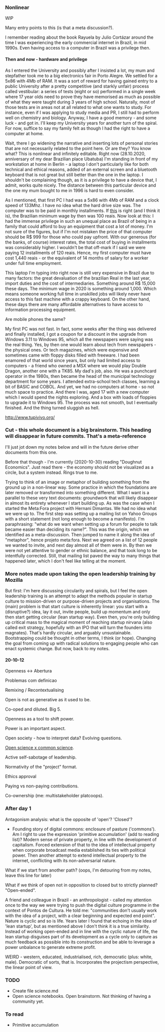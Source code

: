 ### Nonlinear

WIP

Many entry points to this (is that a meta discussion?).

I remember reading about the book Rayuela by Julio Cortázar around the time I was experiencing the early commercial internet in Brazil, in mid 1990s. Even having access to a computer in Brazil was a privilege then.

#### Then and now - hardware and privilege

As I entered the University and possibly after I insisted a lot, my mum and stepfather took me to a big electronics fair in Porto Alegre. We settled for a 5x86 with 4Mb of RAM. It was a sort of reward for having gained entry to a public University after a pretty competitive (and starkly unfair) process called vestibular: a series of tests (eight or so) performed in a single week where 17 year olds need to prove they have memorised as much as possible of what they were taught during 3 years of high school. Naturally, most of those tests are in areas not at all related to what one wants to study. For instance, even if I was applying to study media and PR, I still had to perform well on chemistry and biology. Anyway, I have a good memory - and some luck - and got in. I'll keep my University years for another turn of the spiral. For now, suffice to say my family felt as though I had the right to have a computer at home.

Wait, there I go widening the narrative and inserting lots of personal stories that are not necessarily related to the point here. Or are they? You know what? This is nonlinear and infinitely editable. Right now (28.10.2020, anniversary of my dear Brazilian place Ubatuba) I'm standing in front of my workstation at home in Berlin - a laptop I don't particularly like for both technical and ethical reasons, added of an external screen and a bluetooth keyboard that is not great but still better than the one in the laptop. I shouldn't be complaining though, as it is a privilege to have a device that, I admit, works quite nicely. The distance between this particular device and the one my mum bought to me in 1996 is hard to even consider.

As I mentioned, that first PC I had was a 5x86 with 4Mb of RAM and a clock speed of 133Mhz. I have no idea what the hard drive size was. The computer was to be paid in monthly installments. If [this](https://cosmos.bluesoft.com.br/tabelas/tabela-de-salarios-minimos) is right (and I think it is), the Brazilian minimum wage by then was 100 reais. Now look at this: I had the immense privilege in such an unequal place as Brazil of being in a family that could afford to buy an equipment that cost a lot of money. I'm not sure of the figures, but if I'm not mistaken the price of that computer should be R$ 999 for those who could pay upfront. With our generous (for the banks, of course) interest rates, the total cost of buying in installments was considerably higher. I wouldn't be that off-mark if I said we were paying 12 installments of 120 reais. Hence, my first computer must have cost 1,440 reais - or the equivalent of 14 months of salary for a worker under full time employment.

This laptop I'm typing into right now is still very expensive in Brazil due to many factors: the great devaluation of the brazilian Real in the last year, import duties and the cost of intermediaries. Something around R$ 15,000 these days. The minimum wage in 2020 is something around 1,000. Which means someone working full time in unskilled jobs will likely never have access to this fast machine with a crappy keyboard. On the other hand, these days there are many affordable alternatives to have access to information processing equipment. 





Are mobile phones the same?

My first PC was not fast. In fact, some weeks after the thing was delivered and finally installed, I got a coupon for a discount in the upgrade from Windows 3.11 to Windows 95, which all the newspapers were saying was the real thing. Yes, by then one would learn about tech from newspapers - the physical ones. Or tech magazines, which were expensive and sometimes came with floppy disks filled with freeware. I had been enamored of that world since years, but only had limited access to computers - a friend who owned a MSX where we would play Double Dragon, another one with a TK85. My dad's job, also. He was a punchcard operator in the 1980s, then became the head of the municipal technology department for some years. I attended extra-school tech classes, learning a bit of BASIC and COBOL. And yet, we had no computers at home - so not much space to practice. And there I was, aged 17 with a new computer which I would spend the nights exploring. And a box with loads of floppies to upgrade it to Windows 95. The process was not smooth, but I eventually finished. And the thing turned sluggish as hell.



http://www.tupivivo.org/

### Cut - this whole document is a big brainstorm. This heading will disappear in future commits. That's a meta-reference

I'll just jot down my notes below and will in the future derive other documents from this one.

Before that though - I'm currently (2020-10-30) reading "Doughnut Economics". Just read there - the economy should not be visualized as a circle, but a system instead. Rings true to me.

Trying to think of an image or metaphor of building something from the ground up in a non-linear way. Some practice in which the foundations are later removed or transformed into something different. What I want is a parallel to these very text documents: groundwork that will likely disappear in almost its entirety whenever I start building up. As was the case when I started the Meta:Fora project with Hernani Dimantas. We had no idea what we were up to. The first step was setting up a mailing list on Yahoo Groups with a short statement (not long enough to become a manifesto). I'm paraphrasing: "what do we want when setting up a forum for people to talk became easier than deciding its name?". This was the origin, which we identified as a meta-discussion. Then jumped to name it along the idea of "metaphor", hence projeto meta:fora. Next we agreed on a list of 12 people we wanted to invite, and next day almost all of them were in. By then we were not yet attentive to gender or ethnic balance, and that took long to be intentfully corrected. Still, that mailing list paved the way to many things that happened later, which I don't feel like telling at the moment.

### More notes made upon taking the open leadership training by Mozilla

But first: I'm here discussing circularity and spirals, but I feel the open leadership training is an attempt to adapt the methods popular in startup culture to mission-driven or purpose-driven projects and organisations. The (main) problem is that start culture is inherently linear: you start with a (disruptive?) idea, lay it out, invite people, build up momentum and only then start getting circular (lean startup way). Even then, you're only building up critical mass to the magical moment of reaching startup nirvana (also called exit strategy, hopefully with an IPO that will turn the founders into magnates). That's hardly circular, and arguably unsustainable. Bootstrapping could be thought in other terms, I think (or hope). Changing the goal from coming up with radical solutions to engaging people who can enact systemic change. But now, back to my notes.

#### 20-10-12

Openness <-> Abertura

Problemas com definicao

Remixing / Recontextualising

Open is not as generative as it used to be.

Co-oped and diluted. Big 5.

Openness as a tool to shift power.

Power is an important aspect.

Open society - how to interpret data? Evolving questions.

[Open science x common science](../science.md).

Active self-sabotage of leadership.

Normativity of the "project" format.

Ethics approval

Paying vs non-paying contributions.

Co-ownership (me: multistakeholder platcoops).

### After day 1

Antagonism analysis: what is the opposite of 'open'? 'Closed'?

 - Founding story of digital commons: enclosure of pasture ('commons'). Am I right to use the expression 'primitive accumulation' (add to reading list)? Modern sense of private property, in line with the development of capitalism. Forced extension of that to the idea of intellectual property when corporate broadcast media established its ties with political power. Then another attempt to extend intellectual property to the internet, conflicting with its non-adversarial nature. 

What if we start from another path? (oops, I'm detouring from my notes, leave this line for later)

What if we think of open not in opposition to closed but to strictly planned? "Open-ended". 

A friend and colleague in Brazil - an anthropologist - called my attention once to the way we were trying to push the digital culture programme in the context of Pontos de Cultura. He told me: "communities don't usually work with the idea of a project, with a clear beginning and expected end point". Nature is cyclic and so is life. Years later I found that echoing in the idea of 'lean startup', but as mentioned above I don't think it is a true similarity. Instead of working open-ended and in line with the cyclic nature of life, the lean startup disguises part of its development as a cycle only to capture as much feedback as possible into its construction and be able to leverage a power unbalance to generate extreme profit.

WEIRD - western, educated, industrialised, rich, democratic (plus: white, male). Democratic of sorts, that is. Incorporates the projectism perspective, the linear point of view.  
 
### TODO

 - Create file science.md
  - Open science notebooks. Open brainstorm. Not thinking of having a community yet.

### To read

 - Primitive accumulation